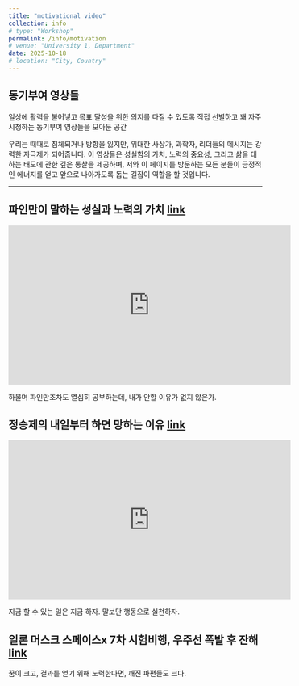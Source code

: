 ```yaml
---
title: "motivational video"
collection: info
# type: "Workshop"
permalink: /info/motivation
# venue: "University 1, Department"
date: 2025-10-18
# location: "City, Country"
---
```


동기부여 영상들
--
일상에 활력을 불어넣고 목표 달성을 위한 의지를 다질 수 있도록 직접 선별하고 꽤 자주 시청하는 동기부여 영상들을 모아둔 공간

우리는 때때로 침체되거나 방향을 잃지만, 위대한 사상가, 과학자, 리더들의 메시지는 강력한 자극제가 되어줍니다. 이 영상들은 성실함의 가치, 노력의 중요성, 그리고 삶을 대하는 태도에 관한 깊은 통찰을 제공하며, 저와 이 페이지를 방문하는 모든 분들이 긍정적인 에너지를 얻고 앞으로 나아가도록 돕는 길잡이 역할을 할 것입니다.

<hr>

파인만이 말하는 성실과 노력의 가치 [link](https://youtu.be/JX-YL2xNXgo)
--


<div>
<iframe width="560" height="315" src="https://www.youtube.com/embed/JX-YL2xNXgo?si=eah4b_ZcytEuglUy" title="YouTube video player" frameborder="0" allow="accelerometer; autoplay; clipboard-write; encrypted-media; gyroscope; picture-in-picture; web-share" referrerpolicy="strict-origin-when-cross-origin" allowfullscreen></iframe>
</div>

하물며 파인만조차도 열심히 공부하는데, 내가 안할 이유가 없지 않은가.

정승제의 내일부터 하면 망하는 이유 [link](https://youtu.be/0Kij2BdDcio)<br>
--

<div>
<iframe width="560" height="315" src="https://www.youtube.com/embed/0Kij2BdDcio?si=Rq2RoDyTzhmwQ_oH" title="YouTube video player" frameborder="0" allow="accelerometer; autoplay; clipboard-write; encrypted-media; gyroscope; picture-in-picture; web-share" referrerpolicy="strict-origin-when-cross-origin" allowfullscreen></iframe>
</div>

지금 할 수 있는 일은 지금 하자. 말보단 행동으로 실천하자.

일론 머스크 스페이스x 7차 시험비행, 우주선 폭발 후 잔해 [link](https://youtube.com/shorts/cDXw4m_muMU)<br>
--
꿈이 크고, 결과를 얻기 위해 노력한다면, 깨진 파편들도 크다.

